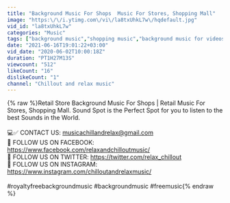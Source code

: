 ```yaml
---
title: "Background Music For Shops  Music For Stores, Shopping Mall"
image: "https:\/\/i.ytimg.com\/vi\/la8txUhkL7w\/hqdefault.jpg"
vid_id: "la8txUhkL7w"
categories: "Music"
tags: ["background music","shopping music","background music for videos"]
date: "2021-06-16T19:01:22+03:00"
vid_date: "2020-06-02T10:00:18Z"
duration: "PT1H27M13S"
viewcount: "512"
likeCount: "16"
dislikeCount: "1"
channel: "Chillout and relax music"
---
```

{% raw %}Retail Store Background Music For Shops | Retail Music For Stores, Shopping Mall. Sound Spot is the Perfect Spot for you to listen to the best Sounds in the World.<br /><br />💻✅ CONTACT US: musicachillandrelax@gmail.com<br />📲 FOLLOW US ON FACEBOOK: <a rel="nofollow" target="blank" href="https://www.facebook.com/relaxandchilloutmusic/">https://www.facebook.com/relaxandchilloutmusic/</a><br />📲 FOLLOW US ON TWITTER: <a rel="nofollow" target="blank" href="https://twitter.com/relax_chillout">https://twitter.com/relax_chillout</a><br />📲 FOLLOW US ON INSTAGRAM: <a rel="nofollow" target="blank" href="https://www.instagram.com/chilloutandrelaxmusic/">https://www.instagram.com/chilloutandrelaxmusic/</a><br /><br />#royaltyfreebackgroundmusic #backgroundmusic #freemusic{% endraw %}
